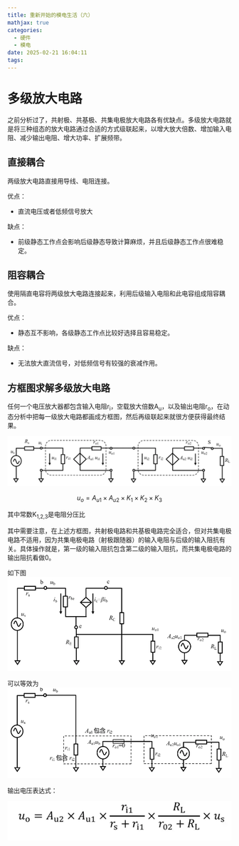 ```yaml
---
title: 重新开始的模电生活（六）
mathjax: true
categories:
  - 硬件
  - 模电
date: 2025-02-21 16:04:11
tags:
---
```



# 多级放大电路

之前分析过了，共射极、共基极、共集电极放大电路各有优缺点。多级放大电路就是将三种组态的放大电路通过合适的方式级联起来，以增大放大倍数、增加输入电阻、减少输出电阻、增大功率、扩展频带。


## 直接耦合 

两级放大电路直接用导线、电阻连接。

优点：
* 直流电压或者低频信号放大

缺点：

* 前级静态工作点会影响后级静态导致计算麻烦，并且后级静态工作点很难稳定。 

## 阻容耦合 

使用隔直电容将两级放大电路连接起来，利用后级输入电阻和此电容组成阻容耦合。

优点：
* 静态互不影响，各级静态工作点比较好选择且容易稳定。

缺点：

* 无法放大直流信号，对低频信号有较强的衰减作用。 


## 方框图求解多级放大电路

任何一个电压放大器都包含输入电阻r<sub>i</sub>，空载放大倍数A<sub>u</sub>，以及输出电阻r<sub>o</sub>，在动态分析中把每一级放大电路都画成方框图，然后再级联起来就很方便获得最终结果。

![image](https://github.com/maxiro-samurai/picx-images-hosting/raw/master/image.4qrgkd1z2m.webp)

$$ u_{o} = A_{u1}\times A_{u2}\times K_{1}\times K_{2}\times K_{3} $$

其中常数K<sub>1,2,3</sub>是电阻分压比


其中需要注意，在上述方框图，共射极电路和共基极电路完全适合，但对共集电极电路不适用，因为共集电极电路（射极跟随器）的输入电阻与后级的输入阻抗有关。具体操作就是，第一级的输入阻抗包含第二级的输入阻抗，而共集电极电路的输出阻抗看做0。

如下图
![image](https://github.com/maxiro-samurai/picx-images-hosting/raw/master/image.wip1fhd0a.webp)

可以等效为
![image](https://github.com/maxiro-samurai/picx-images-hosting/raw/master/image.7egwuqur1g.webp)


输出电压表达式： 

![image](https://github.com/maxiro-samurai/picx-images-hosting/raw/master/image.7egx1thnj5.webp)
